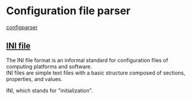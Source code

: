 # Configuration file parser

[configparser](https://docs.python.org/3/library/configparser.html)
  
  
## [INI file](https://en.wikipedia.org/wiki/INI_file)  

The INI file format is an informal standard for configuration files of computing platforms and software.  
INI files are simple text files with a basic structure composed of sections, properties, and values.  
  
INI, which stands for "initialization".   